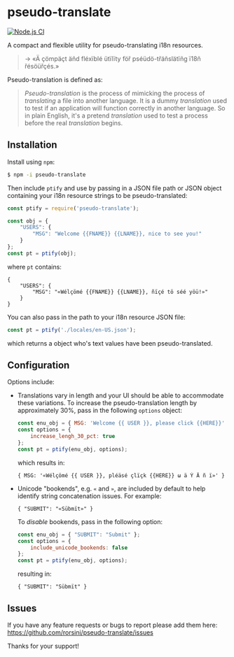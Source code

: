 # pseudo-translate

[![Node.js CI](https://github.com/rorsini/pseudo-translate-json/workflows/Node.js%20CI/badge.svg)](https://github.com/rorsini/pseudo-translate-json/actions?query=workflow%3A%22Node.js+CI%22)

A compact and flexible utility for pseudo-translating i18n resources.
> → «Ä çömpäçt äñd fléxïblé ütïlïty föř pséüdö-třäñslätïñg ï18ñ řésöüřçés.»

Pseudo-translation is defined as:
> *Pseudo-translation* is the process of mimicking the process of *translating* a
> file into another language. It is a dummy *translation* used to test if an
> application will function correctly in another language. So in plain English,
> it's a pretend *translation* used to test a process before the real *translation*
> begins.

## Installation

Install using `npm`:
```bash
$ npm -i pseudo-translate
```

Then include `ptify` and use by passing in a JSON file path or JSON object containing your i18n resource strings to be pseudo-translated:
```javascript
const ptify = require('pseudo-translate');

const obj = {
    "USERS": {
        "MSG": "Welcome {{FNAME}} {{LNAME}}, nice to see you!"
    }
};
const pt = ptify(obj);
```
where `pt` contains:
```
{
    "USERS": {
        "MSG": "«Wélçömé {{FNAME}} {{LNAME}}, ñïçé tö séé yöü!»"
    }
}
```
You can also pass in the path to your i18n resource JSON file:
```javascript
const pt = ptify('./locales/en-US.json');
```
which returns a object who's text values have been pseudo-translated.

## Configuration

Options include:

* Translations vary in length and your UI should be able to accommodate these
  variations. To increase the pseudo-translation length by approximately 30%,
  pass in the following `options` object:
  ```javascript
  const enu_obj = { MSG: 'Welcome {{ USER }}, please click {{HERE}}' };
  const options = {
      increase_lengh_30_pct: true
  };
  const pt = ptify(enu_obj, options);
  ```
  which results in:
  ```
  { MSG: '«Wélçömé {{ USER }}, pléäsé çlïçk {{HERE}} ω ä Ý Ä ñ ï»' }
  ```

* Unicode "bookends", e.g. `«` and `»`, are included by default to help
  identify string concatenation issues. For example:
  ```
  { "SUBMIT": "«Sübmït»" }
  ```
  To *disable* bookends, pass in the following option:
  ```javascript
  const enu_obj = { "SUBMIT": "Submit" };
  const options = {
      include_unicode_bookends: false
  };
  const pt = ptify(enu_obj, options);
  ```
  resulting in:
  ```
  { "SUBMIT": "Sübmït" }
  ```

## Issues

If you have any feature requests or bugs to report please add them here:
https://github.com/rorsini/pseudo-translate/issues

Thanks for your support!

